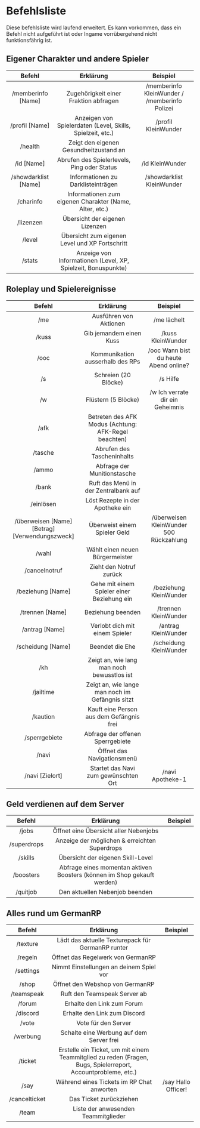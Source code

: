 # Befehlsliste
Diese befehlsliste wird laufend erweitert. Es kann vorkommen, dass ein Befehl nicht aufgeführt ist oder Ingame vorrübergehend nicht funktionsfährig ist.

## Eigener Charakter und andere Spieler 
| Befehl | Erklärung | Beispiel |
|:-:|:-:|:-:|
| /memberinfo [Name]| Zugehörigkeit einer Fraktion abfragen | /memberinfo KleinWunder / /memberinfo Polizei |
| /profil [Name] | Anzeigen von Spielerdaten (Level, Skills, Spielzeit, etc.) | /profil KleinWunder |
| /health | Zeigt den eigenen Gesundheitzustand an |
| /id [Name] | Abrufen des Spielerlevels, Ping oder Status | /id KleinWunder |
| /showdarklist [Name] | Informationen zu Darklisteinträgen | /showdarklist KleinWunder |
| /charinfo | Informationen zum eigenen Charakter (Name, Alter, etc.)|
| /lizenzen | Übersicht der eigenen Lizenzen |
| /level | Übersicht zum eigenen Level und XP Fortschritt|
| /stats | Anzeige von Informationen (Level, XP, Spielzeit, Bonuspunkte)|

## Roleplay und Spielereignisse

| Befehl | Erklärung | Beispiel |
|:-:|:-:|:-:|
| /me | Ausführen von Aktionen | /me lächelt |
| /kuss | Gib jemandem einen Kuss | /kuss KleinWunder |
| /ooc | Kommunikation ausserhalb des RPs | /ooc Wann bist du heute Abend online? |
| /s | Schreien (20 Blöcke) | /s Hilfe |
| /w | Flüstern (5 Blöcke) | /w Ich verrate dir ein Geheimnis |
| /afk | Betreten des AFK Modus (Achtung: AFK-Regel beachten)|
| /tasche | Abrufen des Tascheninhalts |
| /ammo | Abfrage der Munitionstasche |
| /bank | Ruft das Menü in der Zentralbank auf |
| /einlösen | Löst Rezepte in der Apotheke ein |
| /überweisen [Name] [Betrag] [Verwendungszweck] | Überweist einem Spieler Geld | /überweisen KleinWunder 500 Rückzahlung |
| /wahl | Wählt einen neuen Bürgermeister |
| /cancelnotruf | Zieht den Notruf zurück |
| /beziehung [Name] | Gehe mit einem Spieler einer Beziehung ein | /beziehung KleinWunder |
| /trennen [Name] | Beziehung beenden | /trennen KleinWunder |
| /antrag [Name] | Verlobt dich mit einem Spieler | /antrag KleinWunder |
| /scheidung [Name] | Beendet die Ehe | /scheidung KleinWunder |
| /kh | Zeigt an, wie lang man noch bewusstlos ist |
| /jailtime | Zeigt an, wie lange man noch im Gefängnis sitzt|
| /kaution| Kauft eine Person aus dem Gefängnis frei |
| /sperrgebiete| Abfrage der offenen Sperrgebiete |
| /navi | Öffnet das Navigationsmenü |
| /navi [Zielort] | Startet das Navi zum gewünschten Ort | /navi Apotheke-1 |

## Geld verdienen auf dem Server 
| Befehl | Erklärung | Beispiel |
|:-:|:-:|:-:|
| /jobs | Öffnet eine Übersicht aller Nebenjobs |
| /superdrops | Anzeige der möglichen & erreichten Superdrops |
| /skills | Übersicht der eigenen Skill-Level |
| /boosters | Abfrage eines momentan aktiven Boosters (können im Shop gekauft werden)|
| /quitjob | Den aktuellen Nebenjob beenden |

## Alles rund um GermanRP
| Befehl | Erklärung | Beispiel |
|:-:|:-:|:-:|
| /texture | Lädt das aktuelle Texturepack für GermanRP runter |
| /regeln | Öffnet das Regelwerk von GermanRP |
| /settings | Nimmt Einstellungen an deinem Spiel vor |
| /shop | Öffnet den Webshop von GermanRP |
| /teamspeak | Ruft den Teamspeak Server ab |
| /forum | Erhalte den Link zum Forum |
| /discord | Erhalte den Link zum Discord |
| /vote | Vote für den Server |
| /werbung | Schalte eine Werbung auf dem Server frei |
| /ticket  | Erstelle ein Ticket, um mit einem Teammitglied zu reden (Fragen, Bugs, Spielerreport, Accountprobleme, etc.)|
| /say | Während eines Tickets im RP Chat anworten | /say Hallo Officer! |
| /cancelticket | Das Ticket zurückziehen |
| /team | Liste der anwesenden Teammitglieder |
